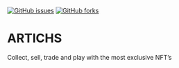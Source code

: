 [![GitHub issues](https://img.shields.io/github/issues/KOSASIH/ARTICHS)](https://github.com/KOSASIH/ARTICHS/issues)
[![GitHub forks](https://img.shields.io/github/forks/KOSASIH/ARTICHS)](https://github.com/KOSASIH/ARTICHS/network)

# ARTICHS
Collect, sell, trade and play with the most exclusive NFT’s
